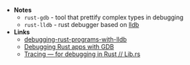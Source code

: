 - **Notes**
	- `rust-gdb` - tool that prettify complex types in debugging
	- `rust-lldb` - rust debugger based on [lldb](lldb.md)
- **Links**
	- [debugging-rust-programs-with-lldb](https://bryce.fisher-fleig.org/debugging-rust-programs-with-lldb/)
	- [Debugging Rust apps with GDB](https://blog.logrocket.com/debugging-rust-apps-with-gdb/)
	- [Tracing — for debugging in Rust // Lib.rs](https://lib.rs/crates/tracing)